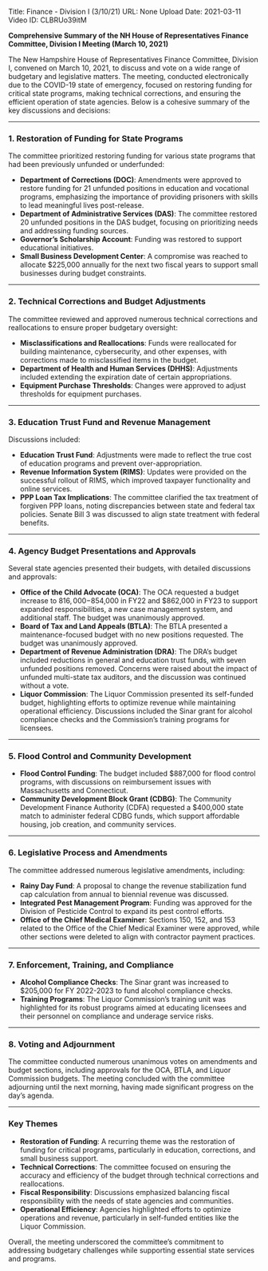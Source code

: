 Title: Finance - Division I (3/10/21)
URL: None
Upload Date: 2021-03-11
Video ID: CLBRUo39itM

**Comprehensive Summary of the NH House of Representatives Finance Committee, Division I Meeting (March 10, 2021)**

The New Hampshire House of Representatives Finance Committee, Division I, convened on March 10, 2021, to discuss and vote on a wide range of budgetary and legislative matters. The meeting, conducted electronically due to the COVID-19 state of emergency, focused on restoring funding for critical state programs, making technical corrections, and ensuring the efficient operation of state agencies. Below is a cohesive summary of the key discussions and decisions:

---

### **1. Restoration of Funding for State Programs**
The committee prioritized restoring funding for various state programs that had been previously unfunded or underfunded:
- **Department of Corrections (DOC)**: Amendments were approved to restore funding for 21 unfunded positions in education and vocational programs, emphasizing the importance of providing prisoners with skills to lead meaningful lives post-release.
- **Department of Administrative Services (DAS)**: The committee restored 20 unfunded positions in the DAS budget, focusing on prioritizing needs and addressing funding sources.
- **Governor’s Scholarship Account**: Funding was restored to support educational initiatives.
- **Small Business Development Center**: A compromise was reached to allocate $225,000 annually for the next two fiscal years to support small businesses during budget constraints.

---

### **2. Technical Corrections and Budget Adjustments**
The committee reviewed and approved numerous technical corrections and reallocations to ensure proper budgetary oversight:
- **Misclassifications and Reallocations**: Funds were reallocated for building maintenance, cybersecurity, and other expenses, with corrections made to misclassified items in the budget.
- **Department of Health and Human Services (DHHS)**: Adjustments included extending the expiration date of certain appropriations.
- **Equipment Purchase Thresholds**: Changes were approved to adjust thresholds for equipment purchases.

---

### **3. Education Trust Fund and Revenue Management**
Discussions included:
- **Education Trust Fund**: Adjustments were made to reflect the true cost of education programs and prevent over-appropriation.
- **Revenue Information System (RIMS)**: Updates were provided on the successful rollout of RIMS, which improved taxpayer functionality and online services.
- **PPP Loan Tax Implications**: The committee clarified the tax treatment of forgiven PPP loans, noting discrepancies between state and federal tax policies. Senate Bill 3 was discussed to align state treatment with federal benefits.

---

### **4. Agency Budget Presentations and Approvals**
Several state agencies presented their budgets, with detailed discussions and approvals:
- **Office of the Child Advocate (OCA)**: The OCA requested a budget increase to $816,000-$854,000 in FY22 and $862,000 in FY23 to support expanded responsibilities, a new case management system, and additional staff. The budget was unanimously approved.
- **Board of Tax and Land Appeals (BTLA)**: The BTLA presented a maintenance-focused budget with no new positions requested. The budget was unanimously approved.
- **Department of Revenue Administration (DRA)**: The DRA’s budget included reductions in general and education trust funds, with seven unfunded positions removed. Concerns were raised about the impact of unfunded multi-state tax auditors, and the discussion was continued without a vote.
- **Liquor Commission**: The Liquor Commission presented its self-funded budget, highlighting efforts to optimize revenue while maintaining operational efficiency. Discussions included the Sinar grant for alcohol compliance checks and the Commission’s training programs for licensees.

---

### **5. Flood Control and Community Development**
- **Flood Control Funding**: The budget included $887,000 for flood control programs, with discussions on reimbursement issues with Massachusetts and Connecticut.
- **Community Development Block Grant (CDBG)**: The Community Development Finance Authority (CDFA) requested a $400,000 state match to administer federal CDBG funds, which support affordable housing, job creation, and community services.

---

### **6. Legislative Process and Amendments**
The committee addressed numerous legislative amendments, including:
- **Rainy Day Fund**: A proposal to change the revenue stabilization fund cap calculation from annual to biennial revenue was discussed.
- **Integrated Pest Management Program**: Funding was approved for the Division of Pesticide Control to expand its pest control efforts.
- **Office of the Chief Medical Examiner**: Sections 150, 152, and 153 related to the Office of the Chief Medical Examiner were approved, while other sections were deleted to align with contractor payment practices.

---

### **7. Enforcement, Training, and Compliance**
- **Alcohol Compliance Checks**: The Sinar grant was increased to $205,000 for FY 2022-2023 to fund alcohol compliance checks.
- **Training Programs**: The Liquor Commission’s training unit was highlighted for its robust programs aimed at educating licensees and their personnel on compliance and underage service risks.

---

### **8. Voting and Adjournment**
The committee conducted numerous unanimous votes on amendments and budget sections, including approvals for the OCA, BTLA, and Liquor Commission budgets. The meeting concluded with the committee adjourning until the next morning, having made significant progress on the day’s agenda.

---

### **Key Themes**
- **Restoration of Funding**: A recurring theme was the restoration of funding for critical programs, particularly in education, corrections, and small business support.
- **Technical Corrections**: The committee focused on ensuring the accuracy and efficiency of the budget through technical corrections and reallocations.
- **Fiscal Responsibility**: Discussions emphasized balancing fiscal responsibility with the needs of state agencies and communities.
- **Operational Efficiency**: Agencies highlighted efforts to optimize operations and revenue, particularly in self-funded entities like the Liquor Commission.

Overall, the meeting underscored the committee’s commitment to addressing budgetary challenges while supporting essential state services and programs.